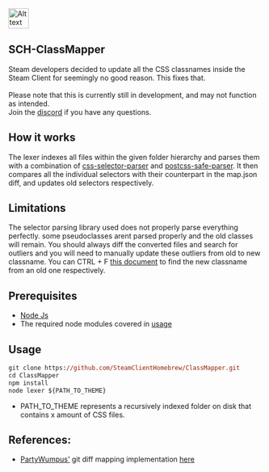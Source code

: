 <img src="https://i.imgur.com/9qYPFSA.png" alt="Alt text" width="40">

## SCH-ClassMapper

Steam developers decided to update all the CSS classnames inside the Steam Client for seemingly no good reason. This fixes that. <br><br>
Please note that this is currently still in development, and may not function as intended. <br>
Join the [discord](https://millennium.web.app/discord) if you have any questions.

## How it works

The lexer indexes all files within the given folder hierarchy and parses them with a combination of [css-selector-parser](https://www.npmjs.com/package/css-selector-parser) and
[postcss-safe-parser](https://www.npmjs.com/package/postcss-safe-parser). It then compares all the individual selectors with their counterpart in the map.json diff, and updates old selectors respectively.

## Limitations

The selector parsing library used does not properly parse everything perfectly. some pseudoclasses arent parsed properly and the old classes will remain.
You should always diff the converted files and search for outliers and you will need to manually update these outliers from old to new classname. You can CTRL + F [this document](https://raw.githubusercontent.com/SteamClientHomebrew/ClassMapper/master/map.json) to find the new classname from an old one respectively. 

## Prerequisites

- [Node Js](https://nodejs.org/en)
- The required node modules covered in [usage](/#Usage)

## Usage

```ps
git clone https://github.com/SteamClientHomebrew/ClassMapper.git
cd ClassMapper
npm install
node lexer ${PATH_TO_THEME}
```
- PATH_TO_THEME represents a recursively indexed folder on disk that contains x amount of CSS files.


## References:
- [PartyWumpus'](https://gist.github.com/PartyWumpus) git diff mapping implementation [here](https://gist.github.com/PartyWumpus/b1bc83b5b29b155e40742d0aa290f0db)
